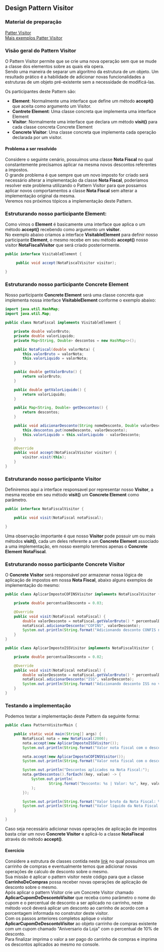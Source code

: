 ## Design Pattern Visitor

### Material de preparação
[Patter Visitor](https://www.geeksforgeeks.org/visitor-design-pattern/)<br/>
[Mais exemplos Patter Visitor](https://www.tutorialspoint.com/design_pattern/visitor_pattern.htm)

### Visão geral do Pattern Visitor
O Pattern Visitor permite que se crie uma nova operação sem que se mude a classe dos elementos sobre as quais ela opera.<br/>
Sendo uma maneira de separar um algoritmo da estrutura de um objeto. Um resultado prático é a habilidade de adicionar novas funcionalidades a estruturas de um 
objeto pré-existente sem a necessidade de modificá-las.

Os participantes deste Pattern são:
 * **Element**: Normalmente uma interface que define um método **accept()** que aceita como argumento um Visitor.
 * **Contrete Element**: Uma classe concreta que implementa uma interface Element
 * **Visitor**: Normalmente uma interface que declara um método **visit()** para cada classe concreta Concrete Element
 * **Concrete Visitor**: Uma classe concreta que implementa cada operação declarada por um visitor.
 
#### Problema a ser resolvido
Considere o seguinte cenário, possuímos uma classe **Nota Fiscal** no qual constantemente precisamos aplicar na mesma novos descontos referentes a impostos.<br/>
O grande problema é que sempre que um novo imposto for criado será necessário alterar a implementação da classe **Nota Fiscal**, poderíamos resolver este problema 
utilizando o Pattern Visitor para que possamos aplicar novos comportamentos a classe **Nota Fiscal** sem alterar a implementação original da mesma.<br/>
Veremos nos próximos tópicos a implementação deste Pattern.

### Estruturando nosso participante Element:
Como vimos o **Element** é basicamente uma interface que aplica o um método **accept()** recebendo como argumento um **visitor**.<br/> 
No exemplo abaixo criamos a interface **VisitableElement** para definir nosso participante **Element**, o mesmo recebe em seu método **accept()** nosso visitor 
**NotaFiscalVisitor** que será criado posteriormente.
```java
public interface VisitableElement {

     public void accept(NotaFiscalVisitor visitor);

}
```

### Estruturando nosso participante Concrete Element
Nosso participante **Concrete Element** será uma classe concreta que implementa nossa interface **VisitableElement** conforme o exemplo abaixo:
```java
import java.util.HashMap;
import java.util.Map;

public class NotaFiscal implements VisitableElement {

    private double valorBruto;
    private double valorLiquido;
    private Map<String, Double> descontos = new HashMap<>();

    public NotaFiscal(double valorNota) {
        this.valorBruto = valorNota;
        this.valorLiquido = valorNota;
    }

    public double getValorBruto() {
        return valorBruto;
    }

    public double getValorLiquido() {
        return valorLiquido;
    }

    public Map<String, Double> getDescontos() {
        return descontos;
    }

    public void adicionarDesconto(String nomeDesconto, Double valorDesconto) {
        this.descontos.put(nomeDesconto, valorDesconto);
        this.valorLiquido = this.valorLiquido - valorDesconto;
    }

    @Override
    public void accept(NotaFiscalVisitor visitor) {
        visitor.visit(this);
    }
}
```

### Estruturando nosso participante Visitor
Definiremos aqui a interface responsavel por representar nosso **Visitor**, a mesma recebe em seu método **visit()** um **Concrete Element** como parâmetro.
```java
public interface NotaFiscalVisitor {

    public void visit(NotaFiscal notaFiscal);

}
```

Uma observação importante é que nosso **Visitor** pode possuir um ou mais métodos **visit()**, cada um deles referente a um **Concrete Element** associado a uma 
implementação, em nosso exemplo teremos apenas o **Concrete Element** **NotaFiscal**.

### Estruturando nosso participante Concrete Visitor
O **Concrete Visitor** será responsável por armazenar nossa lógica de aplicação de impostos em nossa **Nota Fiscal**, abaixo alguns exemplos 
de implementação do mesmo:
```java
public class AplicarImpostoCOFINSVisitor implements NotaFiscalVisitor {

    private double percentualDesconto = 0.03;

    @Override
    public void visit(NotaFiscal notaFiscal) {
        double valorDesconto = notaFiscal.getValorBruto() * percentualDesconto;
        notaFiscal.adicionarDesconto("COFINS", valorDesconto);
        System.out.println(String.format("Adicionando desconto CONFIS no valor de %s", valorDesconto));
    }
}
```

```java
public class AplicarImpostoISSVisitor implements NotaFiscalVisitor {

    private double percentualDesconto = 0.02;

    @Override
    public void visit(NotaFiscal notaFiscal) {
        double valorDesconto = notaFiscal.getValorBruto() * percentualDesconto;
        notaFiscal.adicionarDesconto("ISS", valorDesconto);
        System.out.println(String.format("Adicionando desconto ISS no valor de %s", valorDesconto));
    }
}
```

### Testando a implementação
Podemos testar a implementação deste Pattern da seguinte forma:
```java
public class PatternVisitorMain {

    public static void main(String[] args) {
        NotaFiscal nota = new NotaFiscal(2000);
        nota.accept(new AplicarImpostoISSVisitor());
        System.out.println(String.format("Valor nota fiscal com o desconto ISS aplicado: %s", nota.getValorLiquido()));

        nota.accept(new AplicarImpostoCOFINSVisitor());
        System.out.println(String.format("Valor nota fiscal com o desconto COFINS aplicado: %s", nota.getValorLiquido()));

        System.out.println("Descontos aplicados na Nota Fiscal:");
        nota.getDescontos().forEach((key, value) -> {
            System.out.println(
                    String.format("Desconto: %s | Valor: %s", key, value)
            );
        });

        System.out.println(String.format("Valor bruto da Nota Fiscal: %s", nota.getValorBruto()));
        System.out.println(String.format("Valor líquido da Nota Fiscal: %s", nota.getValorLiquido()));
    }

}
```

Caso seja necessário adicionar novas operações de aplicação de impostos basta criar um novo **Concrete Visitor** e aplicá-lo a classe **NotaFiscal** através do método **accept()**.


#### Exercício
Considere a estrutura de classes contida neste [link](./exercicio/) no qual possuímos um carrinho de compras e eventualmente temos que adicionar novas operações de calculo de 
desconto sobre o mesmo.<br/>
Sua missão é aplicar o pattern visitor neste código para que a classe **CarrinhoDeCompras** possa receber novas operações de aplicação de desconto sobre o mesmo.<br/>
Após aplicar o pattern Visitor crie um Concrete Visitor chamado **AplicarCupomDeDescontoVisitor** que receba como parâmetro o nome do cupom e o percentual de desconto a ser 
aplicado no carrinho, neste método você deverá aplicar um desconto ao carrinho de acordo com a porcentagem informada no construtor deste visitor.<br/>
Com os passos anteriores completos aplique o visitor **AplicarCupomDeDescontoVisitor** ao objeto carrinho de compras existente com um cupom chamado "Aniversario da Loja" com o 
percentual de 10% de desconto.<br/>
Para finalizar imprima o valor a ser pago do carrinho de compras e imprima os descontos aplicados ao mesmo no console.